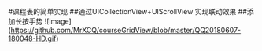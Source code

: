  

#课程表的简单实现 
##通过UICollectionView+UIScrollView 实现联动效果
##添加长按手势
![image] (https://github.com/MrXCQ/courseGridView/blob/master/QQ20180607-180048-HD.gif)
